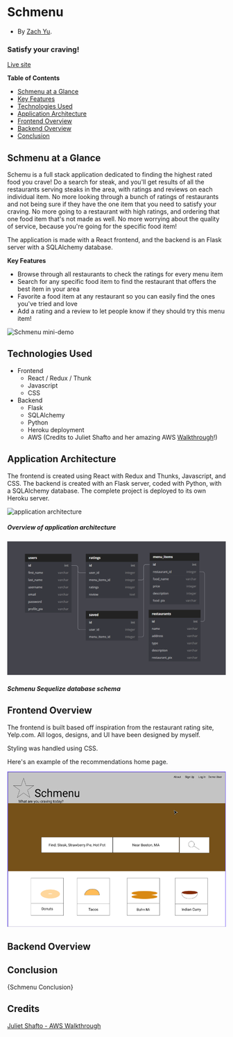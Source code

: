 # Schmenu

-   By [Zach Yu](https://github.com/ZachMYu).

### Satisfy your craving!

[Live site](https://Schmenu.herokuapp.com)

**Table of Contents**

-   [Schmenu at a Glance](https://github.com/zachmyu/Schmenu#Schmenu-at-a-Glance)
-   [Key Features](https://github.com/zachmyu/Schmenu#Key-Features)
-   [Technologies Used](https://github.com/zachmyu/Schmenu#Technologies-Used)
-   [Application Architecture](https://github.com/zachmyu/Schmenu#Application-Architecture)
-   [Frontend Overview](https://github.com/zachmyu/Schmenu#Frontend-Overview)
-   [Backend Overview](https://github.com/zachmyu/Schmenu#Backend-Overview)
-   [Conclusion](https://github.com/zachmyu/Schmenu#Conclusion)

## Schmenu at a Glance

Schemu is a full stack application dedicated to finding the highest rated food you crave! Do a search for steak, and you'll get results of all the restaurants serving steaks in the area, with ratings and reviews on each individual item. No more looking through a bunch of ratings of restaurants and not being sure if they have the one item that you need to satisfy your craving. No more going to a restaurant with high ratings, and ordering that one food item that's not made as well. No more worrying about the quality of service, because you're going for the specific food item!

The application is made with a React frontend, and the backend is an Flask server with a SQLAlchemy database.

**Key Features**

-   Browse through all restaurants to check the ratings for every menu item
-   Search for any specific food item to find the restaurant that offers the best item in your area
-   Favorite a food item at any restaurant so you can easily find the ones you've tried and love
-   Add a rating and a review to let people know if they should try this menu item!

![Schmenu mini-demo](/readme-assets/mini-demo.gif)

## Technologies Used

-   Frontend
    -   React / Redux / Thunk
    -   Javascript
    -   CSS
-   Backend
    -   Flask
    -   SQLAlchemy
    -   Python
    -   Heroku deployment
    -   AWS (Credits to Juliet Shafto and her amazing AWS [Walkthrough](https://hackmd.io/@jpshafto/SyWY45KGu)!)

## Application Architecture

The frontend is created using React with Redux and Thunks, Javascript, and CSS. The backend is created with an Flask server, coded with Python, with a SQLAlchemy database. The complete project is deployed to its own Heroku server.

![application architecture](/readme-assets/Schmenu-architecture.png)

##### Overview of application architecture

![Database schema](/readme-assets/Schema.png)

##### Schmenu Sequelize database schema

## Frontend Overview

The frontend is built based off inspiration from the restaurant rating site, Yelp.com. All logos, designs, and UI have been designed by myself.

Styling was handled using CSS.

Here's an example of the recommendations home page.

![Home Page Example](readme-assets/Wireframe.png)

## Backend Overview

## Conclusion

{Schmenu Conclusion}

## Credits

[Juliet Shafto - AWS Walkthrough](https://hackmd.io/@jpshafto/SyWY45KGu)
